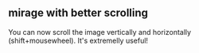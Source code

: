 mirage with better scrolling
----------------------------

You can now scroll the image vertically and horizontally (shift+mousewheel).
It's extremelly useful!
